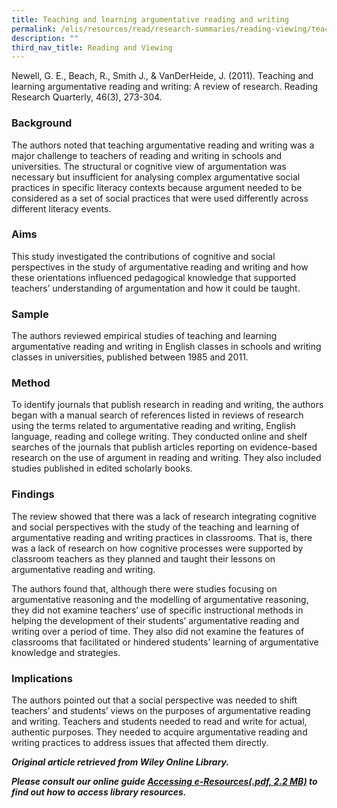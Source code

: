 ```yaml
---
title: Teaching and learning argumentative reading and writing
permalink: /elis/resources/read/research-summaries/reading-viewing/teach-learning-argumentative-reading-writing/
description: ""
third_nav_title: Reading and Viewing
---
```

Newell, G. E., Beach, R., Smith J., & VanDerHeide, J. (2011). Teaching and learning argumentative reading and writing: A review of research. Reading Research Quarterly, 46(3), 273-304.

### Background

The authors noted that teaching argumentative reading and writing was a major challenge to teachers of reading and writing in schools and universities. The structural or cognitive view of argumentation was necessary but insufficient for analysing complex argumentative social practices in specific literacy contexts because argument needed to be considered as a set of social practices that were used differently across different literacy events.

### Aims

This study investigated the contributions of cognitive and social perspectives in the study of argumentative reading and writing and how these orientations influenced pedagogical knowledge that supported teachers’ understanding of argumentation and how it could be taught.

### Sample

The authors reviewed empirical studies of teaching and learning argumentative reading and writing in English classes in schools and writing classes in universities, published between 1985 and 2011.

### Method

To identify journals that publish research in reading and writing, the authors began with a manual search of references listed in reviews of research using the terms related to argumentative reading and writing, English language, reading and college writing. They conducted online and shelf searches of the journals that publish articles reporting on evidence-based research on the use of argument in reading and writing. They also included studies published in edited scholarly books.

### Findings

The review showed that there was a lack of research integrating cognitive and social perspectives with the study of the teaching and learning of argumentative reading and writing practices in classrooms. That is, there was a lack of research on how cognitive processes were supported by classroom teachers as they planned and taught their lessons on argumentative reading and writing.

The authors found that, although there were studies focusing on argumentative reasoning and the modelling of argumentative reasoning, they did not examine teachers’ use of specific instructional methods in helping the development of their students’ argumentative reading and writing over a period of time. They also did not examine the features of classrooms that facilitated or hindered students’ learning of argumentative knowledge and strategies.

### Implications

The authors pointed out that a social perspective was needed to shift teachers’ and students’ views on the purposes of argumentative reading and writing. Teachers and students needed to read and write for actual, authentic purposes. They needed to acquire argumentative reading and writing practices to address issues that affected them directly.


_**Original article retrieved from Wiley Online Library.**_  

**_Please consult our online guide [Accessing e-Resources(.pdf, 2.2 MB)](https://academyofsingaporeteachers-moe-edu-sg-admin.cwp.sg/elis/resources/read/research-summaries/reading-and-viewing/18e45074-6b1b-4ac7-811f-1a8da16c4f81 "Accessing e-Resources") to find out how to access library resources._**